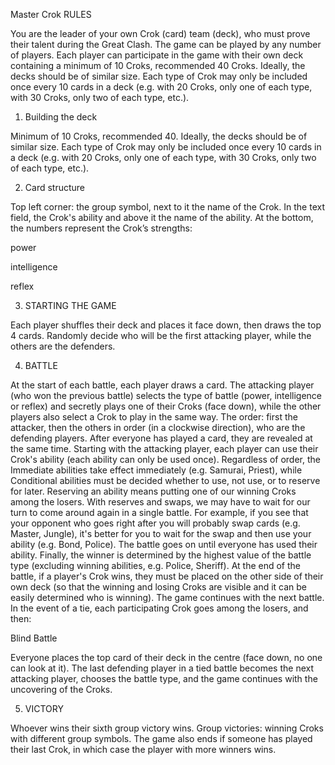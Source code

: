 Master Crok RULES

You are the leader of your own Crok (card) team (deck), who must prove their talent during the Great Clash. The game can be played by any number of players. Each player can participate in the game with their own deck containing a minimum of 10 Croks, recommended 40 Croks. Ideally, the decks should be of similar size. Each type of Crok may only be included once every 10 cards in a deck (e.g. with 20 Croks, only one of each type, with 30 Croks, only two of each type, etc.).


1. Building the deck

Minimum of 10 Croks, recommended 40. Ideally, the decks should be of similar size. Each type of Crok may only be included once every 10 cards in a deck (e.g. with 20 Croks, only one of each type, with 30 Croks, only two of each type, etc.).


2. Card structure

Top left corner: the group symbol, next to it the name of the Crok.
In the text field, the Crok's ability and above it the name of the ability.
At the bottom, the numbers represent the Crok’s strengths:



power

intelligence

reflex


3. STARTING THE GAME

Each player shuffles their deck and places it face down, then draws the top 4 cards. Randomly decide who will be the first attacking player, while the others are the defenders.


4. BATTLE

At the start of each battle, each player draws a card. The attacking player (who won the previous battle) selects the type of battle (power, intelligence or reflex) and secretly plays one of their Croks (face down), while the other players also select a Crok to play in the same way. The order: first the attacker, then the others in order (in a clockwise direction), who are the defending players. After everyone has played a card, they are revealed at the same time. Starting with the attacking player, each player can use their Crok's ability (each ability can only be used once). Regardless of order, the Immediate abilities take effect immediately (e.g. Samurai, Priest), while Conditional abilities must be decided whether to use, not use, or to reserve for later. Reserving an ability means putting one of our winning Croks among the losers. With reserves and swaps, we may have to wait for our turn to come around again in a single battle. For example, if you see that your opponent who goes right after you will probably swap cards (e.g. Master, Jungle), it's better for you to wait for the swap and then use your ability (e.g. Bond, Police). The battle goes on until everyone has used their ability. Finally, the winner is determined by the highest value of the battle type (excluding winning abilities, e.g. Police, Sheriff). At the end of the battle, if a player's Crok wins, they must be placed on the other side of their own deck (so that the winning and losing Croks are visible and it can be easily determined who is winning). The game continues with the next battle. In the event of a tie, each participating Crok goes among the losers, and then:


Blind Battle

Everyone places the top card of their deck in the centre (face down, no one can look at it). The last defending player in a tied battle becomes the next attacking player, chooses the battle type, and the game continues with the uncovering of the Croks.


5. VICTORY

Whoever wins their sixth group victory wins. Group victories: winning Croks with different group symbols. The game also ends if someone has played their last Crok, in which case the player with more winners wins.